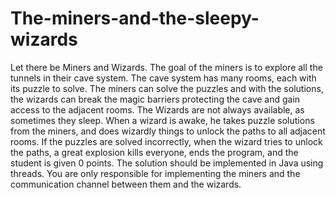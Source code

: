 # The-miners-and-the-sleepy-wizards

Let there be Miners and Wizards. The goal of the miners is to explore all the tunnels in their cave system.
The cave system has many rooms, each with its puzzle to solve. The miners can solve the puzzles and with
the solutions, the wizards can break the magic barriers protecting the cave and gain access to the adjacent
rooms.
The Wizards are not always available, as sometimes they sleep. When a wizard is awake, he takes puzzle
solutions from the miners, and does wizardly things to unlock the paths to all adjacent rooms. If the puzzles
are solved incorrectly, when the wizard tries to unlock the paths, a great explosion kills everyone, ends the
program, and the student is given 0 points.
The solution should be implemented in Java using threads. You are only responsible for implementing the
miners and the communication channel between them and the wizards.
